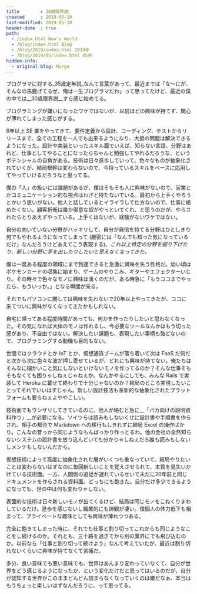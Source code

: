 ```yaml
---
title        : 30歳限界説
created      : 2019-05-10
last-modified: 2019-05-10
header-date  : true
path:
  - /index.html Neo's World
  - /blog/index.html Blog
  - /blog/2019/index.html 2019年
  - /blog/2019/05/index.html 05月
hidden-info:
  - original-blog: Murga
---
```


プログラマに対する_35歳定年説_なんて言葉があって、最近までは「な〜にが、そんなの馬鹿げてるぜ、俺は一生プログラマだわ」って思ってたけど、最近の僕の中では__30歳限界説__すら感じ始めてる。

プログラミングが嫌いになったワケではないが、以前ほどの興味が持てず、関心が薄れてしまった感じがする。

6年以上 SE 業をやってきて、要件定義から設計、コーディング、テストからリリースまで、全ての工程を一人でも出来るようになり、大抵の問題は解決できるようになった。設計や実装といったスキル面でいえば、知らない言語、分野はあれど、仕事としてやることになったらちゃんと勉強してやれるだろうな、というポテンシャルの自負がある。技術は日々進歩していって、色々なものが抽象化されていくが、結局根幹は変わらないので、今持っているスキルをベースに応用してやっていけるだろうなと思ってる。

僕の「人」の扱いには課題があるが、僕はそもそも人に興味がないので、営業とかコミュニケーション的な視点はわざと持たないでいる。最初から上手くやろうとかいう思いがない。他人と話しているとイライラして仕方ないので、仕事に絡めたくない。顧客折衝は誰か得意な奴がやっといてくれ、と思うのだが、やらされたらとりあえずやっている。上手くはないが、経験がないワケではない。

自分の向いていない分野がハッキリして、自分が自信を持てる分野はひとしきり何でもやれるようになってしまって (厳密には「なんでも知った気になっているだけ」なんだろうけどあえてこう表現する)、_これ以上特定の分野を掘り下げたり、新しい分野に手を出したりしたいと思えなくなってきた。_

僕は一度ある程度の領域にまで到達できると急激に興味を失う性格だ。幼い頃はポケモンカードの収集に始まり、ゲームのやりこみ、ギターやエフェクターいじり。その時々で色々なモノに興味は湧くのだが、ある時急に「もうココまでやったら、もういっか。」となる瞬間が来る。

それでもパソコンに関しては興味を失わないで20年以上やってきたが、ココに来てついに興味がなくなってきたかもしれない。

自宅に帰ってある程度時間があっても、何かを作ったりしたいと思わなくなった。その気になれば大体のモノは作れるし、今必要なツールなんかはもう切った感があり、不自由ではない。解決したい課題も、表現したい事柄も殆どないので、プログラミングする動機も目的もない。

世間ではクラウドとか IoT とか、仮想通貨ブームが落ち着いて次は FaaS だ何だと次から次に色々な波が押し寄せているが、どれにも興味が持てない。俺たちはそんなに細かいこと気にしないといけないモノを作ってるのか？そんな仕事そもそもなくても困りゃしねぇじゃねぇか。なんかやるにしても、みんな Rails で実装して Heroku に載せて終わりで十分じゃないのか？結局のところ実現したいことってそれでいいはずじゃん。新しい設計技法も革新的な抽象化されたプラットフォームも要らねぇよややこしい。

技術面でもウンザリしてきているのに、他人が絡むと急に__「バカ向けの説明資料作り」__が必要になる。ソイツらは読みもしないくせに設計書や手順書を作らされ、相手の都合で Markdown への移行もしきれずに結局 Excel の操作ばかり。こんなの昔っから同じようなもんばっかり作っとるわ。他の会社の全然知らないシステムの設計書を放り込んどいても分かりゃしねぇだろ誰も読みもしないしメンテもしないんだから。

仮想技術によって高度に抽象化された層がいくつも重なっていて、結局やりたいことは変わらないはずなのに毎回新しいことを覚えさせられて、本質を見失いかけている技術面。一方、人間側の追従が遅れているせいで未だに20年前と同じドキュメントを作らされる資料面。どっちにも飽きた。自分だけ多少できるようになっても、世の中は何も変わりゃしない。

表面的な技術は日々新しいモノが出てくるけど、結局は同じモノをこねくりまわしているだけ。進歩を感じないし職業的にも諦観が凄い。僕個人の体力低下も相まって、プライベートな趣味としても興味が薄れつつある。

完全に飽きてしまった時に、それでも仕事と割り切ってこれからも同じようなことをし続けるのか。それとも、三十路を過ぎてから別の業界にでも飛び込むのか。以前なら「仕事と割り切って続けよう」なんて考えていたが、最近は割り切れないくらいに興味が持てなくて苦痛だ。

多分、良い意味でも悪い意味でも、世界はあんまり変わっていなくて、自分が世界をどう感じるようになったか、という変化だけだと思ってはいるのだが、自分が認知する世界がこのままどんどん詰まらなくなっていくのは嫌だなぁ、本当はもうちょっと楽しいはずなんだろうに、って思ってる。
